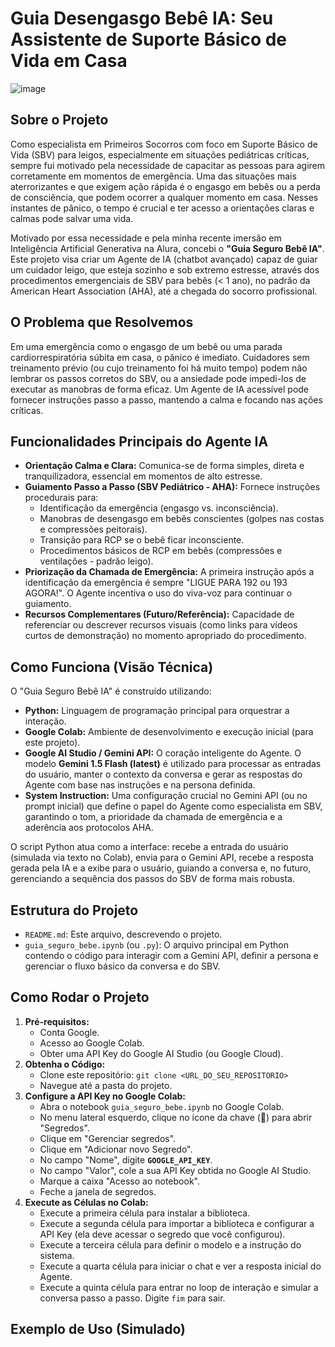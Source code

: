 # Guia Desengasgo Bebê IA: Seu Assistente de Suporte Básico de Vida em Casa

![image](https://github.com/user-attachments/assets/cbffa871-c8dc-433f-94c9-1f9f738260b2)


## Sobre o Projeto

Como especialista em Primeiros Socorros com foco em Suporte Básico de Vida (SBV) para leigos, especialmente em situações pediátricas críticas, sempre fui motivado pela necessidade de capacitar as pessoas para agirem corretamente em momentos de emergência. Uma das situações mais aterrorizantes e que exigem ação rápida é o engasgo em bebês ou a perda de consciência, que podem ocorrer a qualquer momento em casa. Nesses instantes de pânico, o tempo é crucial e ter acesso a orientações claras e calmas pode salvar uma vida.

Motivado por essa necessidade e pela minha recente imersão em Inteligência Artificial Generativa na Alura, concebi o **"Guia Seguro Bebê IA"**. Este projeto visa criar um Agente de IA (chatbot avançado) capaz de guiar um cuidador leigo, que esteja sozinho e sob extremo estresse, através dos procedimentos emergenciais de SBV para bebês (< 1 ano), no padrão da American Heart Association (AHA), até a chegada do socorro profissional.

## O Problema que Resolvemos

Em uma emergência como o engasgo de um bebê ou uma parada cardiorrespiratória súbita em casa, o pânico é imediato. Cuidadores sem treinamento prévio (ou cujo treinamento foi há muito tempo) podem não lembrar os passos corretos do SBV, ou a ansiedade pode impedi-los de executar as manobras de forma eficaz. Um Agente de IA acessível pode fornecer instruções passo a passo, mantendo a calma e focando nas ações críticas.

## Funcionalidades Principais do Agente IA

* **Orientação Calma e Clara:** Comunica-se de forma simples, direta e tranquilizadora, essencial em momentos de alto estresse.
* **Guiamento Passo a Passo (SBV Pediátrico - AHA):** Fornece instruções procedurais para:
    * Identificação da emergência (engasgo vs. inconsciência).
    * Manobras de desengasgo em bebês conscientes (golpes nas costas e compressões peitorais).
    * Transição para RCP se o bebê ficar inconsciente.
    * Procedimentos básicos de RCP em bebês (compressões e ventilações - padrão leigo).
* **Priorização da Chamada de Emergência:** A primeira instrução após a identificação da emergência é sempre "LIGUE PARA 192 ou 193 AGORA!". O Agente incentiva o uso do viva-voz para continuar o guiamento.
* **Recursos Complementares (Futuro/Referência):** Capacidade de referenciar ou descrever recursos visuais (como links para vídeos curtos de demonstração) no momento apropriado do procedimento.

## Como Funciona (Visão Técnica)

O "Guia Seguro Bebê IA" é construído utilizando:

* **Python:** Linguagem de programação principal para orquestrar a interação.
* **Google Colab:** Ambiente de desenvolvimento e execução inicial (para este projeto).
* **Google AI Studio / Gemini API:** O coração inteligente do Agente. O modelo **Gemini 1.5 Flash (latest)** é utilizado para processar as entradas do usuário, manter o contexto da conversa e gerar as respostas do Agente com base nas instruções e na persona definida.
* **System Instruction:** Uma configuração crucial no Gemini API (ou no prompt inicial) que define o papel do Agente como especialista em SBV, garantindo o tom, a prioridade da chamada de emergência e a aderência aos protocolos AHA.

O script Python atua como a interface: recebe a entrada do usuário (simulada via texto no Colab), envia para o Gemini API, recebe a resposta gerada pela IA e a exibe para o usuário, guiando a conversa e, no futuro, gerenciando a sequência dos passos do SBV de forma mais robusta.

## Estrutura do Projeto

* `README.md`: Este arquivo, descrevendo o projeto.
* `guia_seguro_bebe.ipynb` (ou `.py`): O arquivo principal em Python contendo o código para interagir com a Gemini API, definir a persona e gerenciar o fluxo básico da conversa e do SBV.

## Como Rodar o Projeto

1.  **Pré-requisitos:**
    * Conta Google.
    * Acesso ao Google Colab.
    * Obter uma API Key do Google AI Studio (ou Google Cloud).
2.  **Obtenha o Código:**
    * Clone este repositório: `git clone <URL_DO_SEU_REPOSITORIO>`
    * Navegue até a pasta do projeto.
3.  **Configure a API Key no Google Colab:**
    * Abra o notebook `guia_seguro_bebe.ipynb` no Google Colab.
    * No menu lateral esquerdo, clique no ícone da chave (🔑) para abrir "Segredos".
    * Clique em "Gerenciar segredos".
    * Clique em "Adicionar novo Segredo".
    * No campo "Nome", digite **`GOOGLE_API_KEY`**.
    * No campo "Valor", cole a sua API Key obtida no Google AI Studio.
    * Marque a caixa "Acesso ao notebook".
    * Feche a janela de segredos.
4.  **Execute as Células no Colab:**
    * Execute a primeira célula para instalar a biblioteca.
    * Execute a segunda célula para importar a biblioteca e configurar a API Key (ela deve acessar o segredo que você configurou).
    * Execute a terceira célula para definir o modelo e a instrução do sistema.
    * Execute a quarta célula para iniciar o chat e ver a resposta inicial do Agente.
    * Execute a quinta célula para entrar no loop de interação e simular a conversa passo a passo. Digite `fim` para sair.

## Exemplo de Uso (Simulado)
